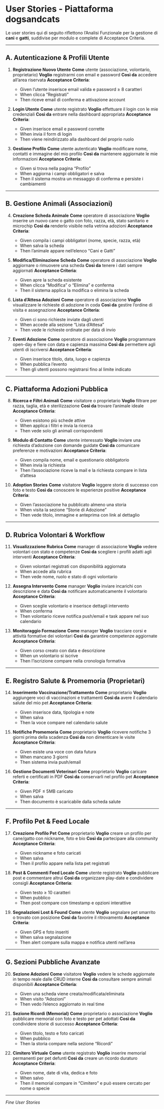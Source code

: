 # User Stories - Piattaforma dogsandcats

Le user stories qui di seguito riflettono l’Analisi Funzionale per la gestione di **cani** e **gatti**, suddivise per modulo e complete di Acceptance Criteria.

---

## A. Autenticazione & Profili Utente

1. **Registrazione Nuovo Utente**
   **Come** utente (associazione, volontario, proprietario)
   **Voglio** registrarmi con email e password
   **Così da** accedere all’area riservata
   **Acceptance Criteria**:

   * Given l’utente inserisce email valida e password ≥ 8 caratteri
   * When clicca “Registrati”
   * Then riceve email di conferma e attivazione account

2. **Login Utente**
   **Come** utente registrato
   **Voglio** effettuare il login con le mie credenziali
   **Così da** entrare nella dashboard appropriata
   **Acceptance Criteria**:

   * Given inserisce email e password corrette
   * When invia il form di login
   * Then viene reindirizzato alla dashboard del proprio ruolo

3. **Gestione Profilo**
   **Come** utente autenticato
   **Voglio** modificare nome, contatti e immagine del mio profilo
   **Così da** mantenere aggiornate le mie informazioni
   **Acceptance Criteria**:

   * Given si trova nella pagina “Profilo”
   * When aggiorna i campi obbligatori e salva
   * Then il sistema mostra un messaggio di conferma e persiste i cambiamenti

---

## B. Gestione Animali (Associazioni)

4. **Creazione Scheda Animale**
   **Come** operatore di associazione
   **Voglio** inserire un nuovo cane o gatto con foto, razza, età, stato sanitario e microchip
   **Così da** renderlo visibile nella vetrina adozioni
   **Acceptance Criteria**:

   * Given compila i campi obbligatori (nome, specie, razza, età)
   * When salva la scheda
   * Then l’animale appare nell’elenco “Cani e Gatti”

5. **Modifica/Eliminazione Scheda**
   **Come** operatore di associazione
   **Voglio** aggiornare o rimuovere una scheda
   **Così da** tenere i dati sempre aggiornati
   **Acceptance Criteria**:

   * Given apre la scheda esistente
   * When clicca “Modifica” o “Elimina” e conferma
   * Then il sistema applica la modifica o elimina la scheda

6. **Lista d’Attesa Adozioni**
   **Come** operatore di associazione
   **Voglio** visualizzare le richieste di adozione in coda
   **Così da** gestire l’ordine di visita e assegnazione
   **Acceptance Criteria**:

   * Given ci sono richieste inviate dagli utenti
   * When accede alla sezione “Lista d’Attesa”
   * Then vede le richieste ordinate per data di invio

7. **Eventi Adozione**
   **Come** operatore di associazione
   **Voglio** programmare open-day e fiere con data e capienza massima
   **Così da** permettere agli utenti di iscriversi
   **Acceptance Criteria**:

   * Given inserisce titolo, data, luogo e capienza
   * When pubblica l’evento
   * Then gli utenti possono registrarsi fino al limite indicato

---

## C. Piattaforma Adozioni Pubblica

8. **Ricerca e Filtri Animali**
   **Come** visitatore o proprietario
   **Voglio** filtrare per razza, taglia, età e sterilizzazione
   **Così da** trovare l’animale ideale
   **Acceptance Criteria**:

   * Given esistono più schede attive
   * When applica i filtri e invia la ricerca
   * Then vede solo gli animali corrispondenti

9. **Modulo di Contatto**
   **Come** utente interessato
   **Voglio** inviare una richiesta d’adozione con domande guidate
   **Così da** comunicare preferenze e motivazioni
   **Acceptance Criteria**:

   * Given compila nome, email e questionario obbligatorio
   * When invia la richiesta
   * Then l’associazione riceve la mail e la richiesta compare in lista d’attesa

10. **Adoption Stories**
    **Come** visitatore
    **Voglio** leggere storie di successo con foto e testo
    **Così da** conoscere le esperienze positive
    **Acceptance Criteria**:

    * Given l’associazione ha pubblicato almeno una storia
    * When visita la sezione “Storie di Adozione”
    * Then vede titolo, immagine e anteprima con link al dettaglio

---

## D. Rubrica Volontari & Workflow

11. **Visualizzazione Rubrica**
    **Come** manager di associazione
    **Voglio** vedere volontari con stato e competenze
    **Così da** scegliere i profili adatti agli interventi
    **Acceptance Criteria**:

    * Given volontari registrati con disponibilità aggiornata
    * When accede alla rubrica
    * Then vede nome, ruolo e stato di ogni volontario

12. **Assegna Intervento**
    **Come** manager
    **Voglio** inviare incarichi con descrizione e data
    **Così da** notificare automaticamente il volontario
    **Acceptance Criteria**:

    * Given sceglie volontario e inserisce dettagli intervento
    * When conferma
    * Then volontario riceve notifica push/email e task appare nel suo calendario

13. **Monitoraggio Formazione**
    **Come** manager
    **Voglio** tracciare corsi e attività formative dei volontari
    **Così da** garantire competenze aggiornate
    **Acceptance Criteria**:

    * Given corso creato con data e descrizione
    * When un volontario si iscrive
    * Then l’iscrizione compare nella cronologia formativa

---

## E. Registro Salute & Promemoria (Proprietari)

14. **Inserimento Vaccinazione/Trattamento**
    **Come** proprietario
    **Voglio** aggiungere voci di vaccinazioni e trattamenti
    **Così da** avere il calendario salute del mio pet
    **Acceptance Criteria**:

    * Given inserisce data, tipologia e note
    * When salva
    * Then la voce compare nel calendario salute

15. **Notifiche Promemoria**
    **Come** proprietario
    **Voglio** ricevere notifiche 3 giorni prima della scadenza
    **Così da** non dimenticare le visite
    **Acceptance Criteria**:

    * Given esiste una voce con data futura
    * When mancano 3 giorni
    * Then sistema invia push/email

16. **Gestione Documenti Veterinari**
    **Come** proprietario
    **Voglio** caricare referti e certificati in PDF
    **Così da** conservarli nel profilo pet
    **Acceptance Criteria**:

    * Given PDF ≤ 5MB caricato
    * When salva
    * Then documento è scaricabile dalla scheda salute

---

## F. Profilo Pet & Feed Locale

17. **Creazione Profilo Pet**
    **Come** proprietario
    **Voglio** creare un profilo per cane/gatto con nickname, foto e bio
    **Così da** partecipare alla community
    **Acceptance Criteria**:

    * Given nickname e foto caricati
    * When salva
    * Then il profilo appare nella lista pet registrati

18. **Post & Commenti Feed Locale**
    **Come** utente registrato
    **Voglio** pubblicare post e commentare altrui
    **Così da** organizzare play-date e condividere consigli
    **Acceptance Criteria**:

    * Given testo ≥ 10 caratteri
    * When pubblico
    * Then post compare con timestamp e opzioni interattive

19. **Segnalazioni Lost & Found**
    **Come** utente
    **Voglio** segnalare pet smarrito o trovato con posizione
    **Così da** favorire il ritrovamento
    **Acceptance Criteria**:

    * Given GPS e foto inseriti
    * When salva segnalazione
    * Then alert compare sulla mappa e notifica utenti nell’area

---

## G. Sezioni Pubbliche Avanzate

20. **Sezione Adozioni**
    **Come** visitatore
    **Voglio** vedere le schede aggiornate in tempo reale dalle CRUD interne
    **Così da** consultare sempre animali disponibili
    **Acceptance Criteria**:

    * Given una scheda viene creata/modificata/eliminata
    * When visito “Adozioni”
    * Then vedo l’elenco aggiornato in real time

21. **Sezione Ricordi (Memorial)**
    **Come** proprietario o associazione
    **Voglio** pubblicare memorial con foto e testo per pet adottati
    **Così da** condividere storie di successo
    **Acceptance Criteria**:

    * Given titolo, testo e foto caricati
    * When pubblico
    * Then la storia compare nella sezione “Ricordi”

22. **Cimitero Virtuale**
    **Come** utente registrato
    **Voglio** inserire memorial permanenti per pet defunti
    **Così da** creare un ricordo duraturo
    **Acceptance Criteria**:

    * Given nome, date di vita, dedica e foto
    * When salvo
    * Then il memorial compare in “Cimitero” e può essere cercato per nome o specie

---

*Fine User Stories*
